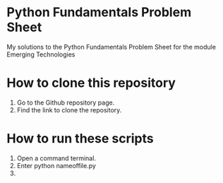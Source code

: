 # Python Fundamentals Problem Sheet
My solutions to the Python Fundamentals Problem Sheet for the module Emerging Technologies

# How to clone this repository
1. Go to the Github repository page.
2. Find the link to clone the repository.

# How to run these scripts
1. Open a command terminal.
2. Enter python nameoffile.py
3. 